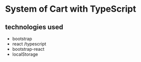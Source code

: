 # System of Cart with TypeScript
## technologies used 
+ bootstrap
+ react /typescript
+ bootstrap-react
+ localStorage
